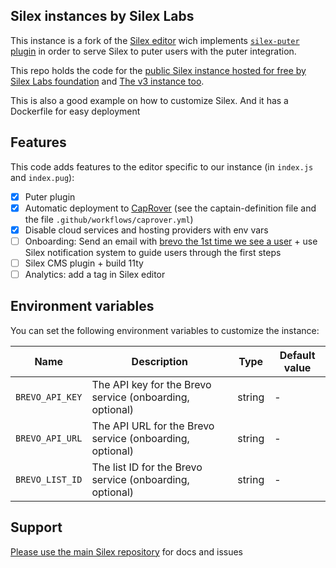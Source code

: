 ## Silex instances by Silex Labs

This instance is a fork of the [Silex editor](https://github.com/silexlabs/editor.silex.me) wich implements [`silex-puter` plugin](https://github.com/silexlabs/silex-puter) in order to serve Silex to puter users with the puter integration.

This repo holds the code for the [public Silex instance hosted for free by Silex Labs foundation](https://puter.silex.me) and [The v3 instance too](https://v3.silex.me).

This is also a good example on how to customize Silex. And it has a Dockerfile for easy deployment

## Features

This code adds features to the editor specific to our instance (in `index.js` and `index.pug`):

* [x] Puter plugin
* [x] Automatic deployment to [CapRover](https://caprover.com/) (see the captain-definition file and the file `.github/workflows/caprover.yml`)
* [x] Disable cloud services and hosting providers with env vars
* [ ] Onboarding: Send an email with [brevo the 1st time we see a user](https://brevo.co/) + use Silex notification system to guide users through the first steps
* [ ] Silex CMS plugin + build 11ty
* [ ] Analytics: add a tag in Silex editor

## Environment variables

You can set the following environment variables to customize the instance:

| Name | Description | Type | Default value |
|------|-------------| ---- |---------------|
| `BREVO_API_KEY` | The API key for the Brevo service (onboarding, optional) | string | - |
| `BREVO_API_URL` | The API URL for the Brevo service (onboarding, optional) | string | - |
| `BREVO_LIST_ID` | The list ID for the Brevo service (onboarding, optional) | string | - |

## Support

[Please use the main Silex repository](https://github.com/silexlabs/Silex/) for docs and issues
